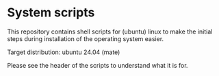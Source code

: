 # System scripts

This repository contains shell scripts for (ubuntu) linux to make the initial steps during installation of the operating system easier.

Target distribution: ubuntu 24.04 (mate)

Please see the header of the scripts to understand what it is for.
